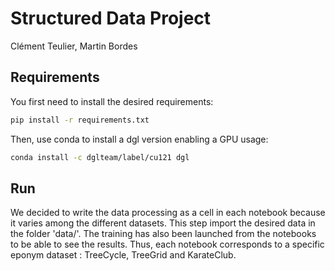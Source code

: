 # Structured Data Project
Clément Teulier, Martin Bordes

## Requirements

You first need to install the desired requirements:

```bash
pip install -r requirements.txt
```
Then, use conda to install a dgl version enabling a GPU usage:

```bash
conda install -c dglteam/label/cu121 dgl
```

## Run
We decided to write the data processing as a cell in each notebook because it varies among the different datasets. This step import the desired data in the folder 'data/'. The training has also been launched from the notebooks to be able to see the results. Thus, each notebook corresponds to a specific eponym dataset : TreeCycle, TreeGrid and KarateClub.

